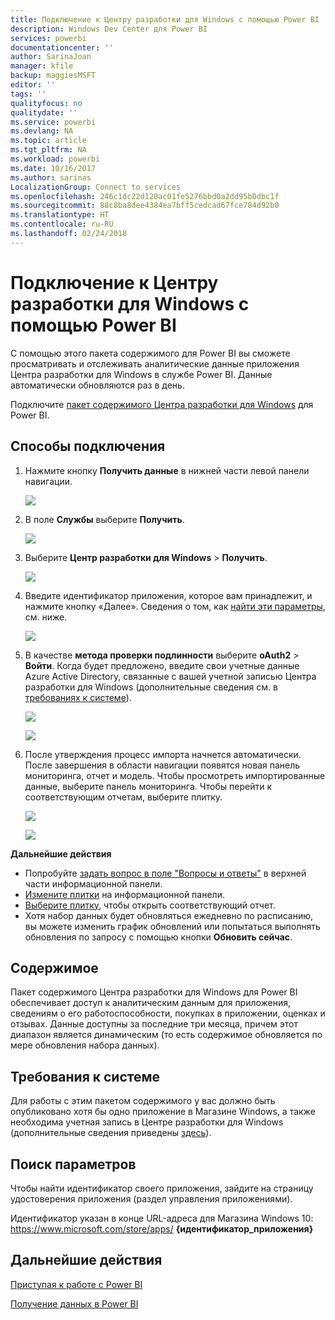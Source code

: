```yaml
---
title: Подключение к Центру разработки для Windows с помощью Power BI
description: Windows Dev Center для Power BI
services: powerbi
documentationcenter: ''
author: SarinaJoan
manager: kfile
backup: maggiesMSFT
editor: ''
tags: ''
qualityfocus: no
qualitydate: ''
ms.service: powerbi
ms.devlang: NA
ms.topic: article
ms.tgt_pltfrm: NA
ms.workload: powerbi
ms.date: 10/16/2017
ms.author: sarinas
LocalizationGroup: Connect to services
ms.openlocfilehash: 246c1dc22d120ac01fe5276bbd0a2dd95b0dbc1f
ms.sourcegitcommit: 88c8ba8dee4384ea7bff5cedcad67fce784d92b0
ms.translationtype: HT
ms.contentlocale: ru-RU
ms.lasthandoff: 02/24/2018
---
```

# <a name="connect-to-windows-dev-center-with-power-bi"></a>Подключение к Центру разработки для Windows с помощью Power BI
С помощью этого пакета содержимого для Power BI вы сможете просматривать и отслеживать аналитические данные приложения Центра разработки для Windows в службе Power BI. Данные автоматически обновляются раз в день.

Подключите [пакет содержимого Центра разработки для Windows](https://app.powerbi.com/getdata/services/devcenter) для Power BI.

## <a name="how-to-connect"></a>Способы подключения
1. Нажмите кнопку **Получить данные** в нижней части левой панели навигации.
   
   ![](media/service-connect-to-windows-dev-center/getdata.png)
2. В поле **Службы** выберите **Получить**.
   
   ![](media/service-connect-to-windows-dev-center/services.png)
3. Выберите **Центр разработки для Windows** \> **Получить**.
   
   ![](media/service-connect-to-windows-dev-center/windowsdev.png)
4. Введите идентификатор приложения, которое вам принадлежит, и нажмите кнопку «Далее». Сведения о том, как [найти эти параметры](#FindingParams), см. ниже.
   
   ![](media/service-connect-to-windows-dev-center/params.png)
5. В качестве **метода проверки подлинности** выберите **oAuth2** \> **Войти**. Когда будет предложено, введите свои учетные данные Azure Active Directory, связанные с вашей учетной записью Центра разработки для Windows (дополнительные сведения см. в [требованиях к системе](#Requirements)).
   
    ![](media/service-connect-to-windows-dev-center/creds.png)
   
    ![](media/service-connect-to-windows-dev-center/creds2.png)
6. После утверждения процесс импорта начнется автоматически. После завершения в области навигации появятся новая панель мониторинга, отчет и модель. Чтобы просмотреть импортированные данные, выберите панель мониторинга. Чтобы перейти к соответствующим отчетам, выберите плитку.
   
    ![](media/service-connect-to-windows-dev-center/dashboard.png)
   
    ![](media/service-connect-to-windows-dev-center/report.png)

**Дальнейшие действия**

* Попробуйте [задать вопрос в поле "Вопросы и ответы"](power-bi-q-and-a.md) в верхней части информационной панели.
* [Измените плитки](service-dashboard-edit-tile.md) на информационной панели.
* [Выберите плитку](service-dashboard-tiles.md), чтобы открыть соответствующий отчет.
* Хотя набор данных будет обновляться ежедневно по расписанию, вы можете изменить график обновлений или попытаться выполнять обновления по запросу с помощью кнопки **Обновить сейчас**.

## <a name="whats-included"></a>Содержимое
Пакет содержимого Центра разработки для Windows для Power BI обеспечивает доступ к аналитическим данным для приложения, сведениям о его работоспособности, покупках в приложении, оценках и отзывах. Данные доступны за последние три месяца, причем этот диапазон является динамическим (то есть содержимое обновляется по мере обновления набора данных).

<a name="Requirements"></a>

## <a name="system-requirements"></a>Требования к системе
Для работы с этим пакетом содержимого у вас должно быть опубликовано хотя бы одно приложение в Магазине Windows, а также необходима учетная запись в Центре разработки для Windows (дополнительные сведения приведены [здесь](https://msdn.microsoft.com/windows/uwp/publish/manage-account-users)).

<a name="FindingParams"></a>

## <a name="finding-parameters"></a>Поиск параметров
Чтобы найти идентификатор своего приложения, зайдите на страницу удостоверения приложения (раздел управления приложениями).

Идентификатор указан в конце URL-адреса для Магазина Windows 10: https://www.microsoft.com/store/apps/ **{идентификатор_приложения}**

## <a name="next-steps"></a>Дальнейшие действия
[Приступая к работе с Power BI](service-get-started.md)

[Получение данных в Power BI](service-get-data.md)

